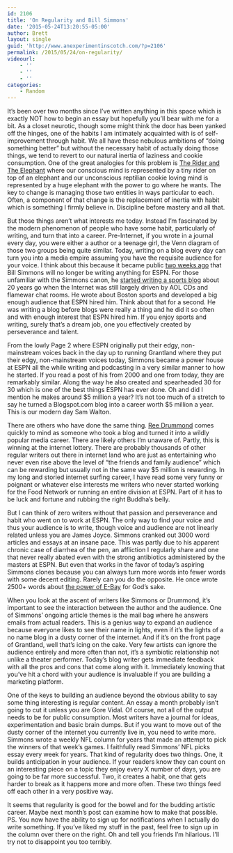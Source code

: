 ```yaml
---
id: 2106
title: 'On Regularity and Bill Simmons'
date: '2015-05-24T13:20:55-05:00'
author: Brett
layout: single
guid: 'http://www.anexperimentinscotch.com/?p=2106'
permalink: /2015/05/24/on-regularity/
videourl:
    - ''
    - ''
    - ''
categories:
    - Random
---
```


It’s been over two months since I’ve written anything in this space which is exactly NOT how to begin an essay but hopefully you’ll bear with me for a bit. As a closet neurotic, though some might think the door has been yanked off the hinges, one of the habits I am intimately acquainted with is of self-improvement through habit. We all have these nebulous ambitions of “doing something better” but without the necessary habit of actually doing those things, we tend to revert to our natural inertia of laziness and cookie consumption. One of the great analogies for this problem is [The Rider and The Elephant](http://en.wikipedia.org/wiki/The_Happiness_Hypothesis) where our conscious mind is represented by a tiny rider on top of an elephant and our unconscious reptilian cookie loving mind is represented by a huge elephant with the power to go where he wants. The key to change is managing those two entities in ways particular to each. Often, a component of that change is the replacement of inertia with habit which is something I firmly believe in. Discipline before mastery and all that.

But those things aren’t what interests me today. Instead I’m fascinated by the modern phenomenon of people who have some habit, particularly of writing, and turn that into a career. Pre-Internet, if you wrote in a journal every day, you were either a author or a teenage girl, the Venn diagram of those two groups being quite similar. Today, writing on a blog every day can turn you into a media empire assuming you have the requisite audience for your voice. I think about this because it became public [two weeks ago](http://www.si.com/more-sports/2015/05/15/bill-simmons-done-espn-grantland-john-skipper) that Bill Simmons will no longer be writing anything for ESPN. For those unfamiliar with the Simmons canon, he [started writing a sports blog](http://sportsguy.blogspot.com/) about 20 years go when the Internet was still largely driven by AOL CDs and flamewar chat rooms. He wrote about Boston sports and developed a big enough audience that ESPN hired him. Think about that for a second. He was writing a blog before blogs were really a thing and he did it so often and with enough interest that ESPN hired him. If you enjoy sports and writing, surely that’s a dream job, one you effectively created by perseverance and talent.

From the lowly Page 2 where ESPN originally put their edgy, non-mainstream voices back in the day up to running Grantland where they put their edgy, non-mainstream voices today, Simmons became a power house at ESPN all the while writing and podcasting in a very similar manner to how he started. If you read a post of his from 2000 and one from today, they are remarkably similar. Along the way he also created and spearheaded 30 for 30 which is one of the best things ESPN has ever done. Oh and did I mention he makes around $5 million a year? It’s not too much of a stretch to say he turned a Blogspot.com blog into a career worth $5 million a year. This is our modern day Sam Walton.

There are others who have done the same thing. [Ree Drummond](http://thepioneerwoman.com/) comes quickly to mind as someone who took a blog and turned it into a wildly popular media career. There are likely others I’m unaware of. Partly, this is winning at the internet lottery. There are probably thousands of other regular writers out there in internet land who are just as entertaining who never even rise above the level of “the friends and family audience” which can be rewarding but usually not in the same way $5 million is rewarding. In my long and storied internet surfing career, I have read some very funny or poignant or whatever else interests me writers who never started working for the Food Network or running an entire division at ESPN. Part of it has to be luck and fortune and rubbing the right Buddha’s belly.

But I can think of zero writers without that passion and perseverance and habit who went on to work at ESPN. The only way to find your voice and thus your audience is to write, though voice and audience are not linearly related unless you are James Joyce. Simmons cranked out 3000 word articles and essays at an insane pace. This was partly due to his apparent chronic case of diarrhea of the pen, an affliction I regularly share and one that never really abated even with the strong antibiotics administered by the masters at ESPN. But even that works in the favor of today’s aspiring Simmons clones because you can always turn more words into fewer words with some decent editing. Rarely can you do the opposite. He once wrote 2500+ words about [the power of E-Bay](http://sportsguy.blogspot.com/search?updated-min=2008-01-01T00:00:00-04:00&updated-max=2009-01-01T00:00:00-04:00&max-results=13) for God’s sake.

When you look at the ascent of writers like Simmons or Drummond, it’s important to see the interaction between the author and the audience. One of Simmons’ ongoing article themes is the mail bag where he answers emails from actual readers. This is a genius way to expand an audience because everyone likes to see their name in lights, even if it’s the lights of a no name blog in a dusty corner of the internet. And if it’s on the front page of Grantland, well that’s icing on the cake. Very few artists can ignore the audience entirely and more often than not, it’s a symbiotic relationship not unlike a theater performer. Today’s blog writer gets immediate feedback with all the pros and cons that come along with it. Immediately knowing that you’ve hit a chord with your audience is invaluable if you are building a marketing platform.

One of the keys to building an audience beyond the obvious ability to say some thing interesting is regular content. An essay a month probably isn’t going to cut it unless you are Gore Vidal. Of course, not all of the output needs to be for public consumption. Most writers have a journal for ideas, experimentation and basic brain dumps. But if you want to move out of the dusty corner of the internet you currently live in, you need to write more. Simmons wrote a weekly NFL column for years that made an attempt to pick the winners of that week’s games. I faithfully read Simmons’ NFL picks essay every week for years. That kind of regularity does two things. One, it builds anticipation in your audience. If your readers know they can count on an interesting piece on a topic they enjoy every X number of days, you are going to be far more successful. Two, it creates a habit, one that gets harder to break as it happens more and more often. These two things feed off each other in a very positive way.

It seems that regularity is good for the bowel and for the budding artistic career. Maybe next month’s post can examine how to make that possible. PS. You now have the ability to sign up for notifications when I actually do write something. If you’ve liked my stuff in the past, feel free to sign up in the column over there on the right. Oh and tell you friends I’m hilarious. I’ll try not to disappoint you too terribly.